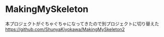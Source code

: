 # MakingMySkeleton  
本プロジェクトがぐちゃぐちゃになってきたので別プロジェクトに切り替えた
https://github.com/ShunyaKiyokawa/MakingMySkeleton2
